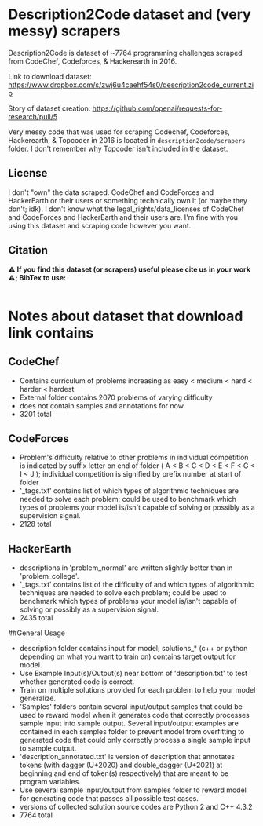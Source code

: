 # Description2Code dataset and (very messy) scrapers

Description2Code is dataset of ~7764 programming challenges scraped from CodeChef, Codeforces, & Hackerearth in 2016.

Link to download dataset:
https://www.dropbox.com/s/zwj6u4caehf54s0/description2code_current.zip

Story of dataset creation:
https://github.com/openai/requests-for-research/pull/5

Very messy code that was used for scraping Codechef, Codeforces, Hackerearth, & Topcoder in 2016 is located in `description2code/scrapers` folder. I don't remember why Topcoder isn't included in the dataset.

## License
I don't "own" the data scraped. CodeChef and CodeForces and HackerEarth or their users or something technically own it (or maybe they don't; idk). I don't know what the legal_rights/data_licenses of CodeChef and CodeForces and HackerEarth and their users are. I'm fine with you using this dataset and scraping code however you want.

## Citation
**⚠️ If you find this dataset (or scrapers) useful please cite us in your work ⚠️; BibTex to use:**
```
```

# Notes about dataset that download link contains

## CodeChef
* Contains curriculum of problems increasing as easy < medium < hard < harder < hardest
* External folder contains 2070 problems of varying difficulty
* does not contain samples and annotations for now
* 3201 total

## CodeForces
* Problem's difficulty relative to other problems in individual competition is indicated by suffix letter on end of folder ( A < B < C < D < E < F < G < I < J ); individual competition is signified by prefix number at start of folder
* '_tags.txt' contains list of which types of algorithmic techniques are needed to solve each problem; could be used to benchmark which types of problems your model is/isn't capable of solving or possibly as a supervision signal.
* 2128 total

## HackerEarth
* descriptions in 'problem_normal' are written slightly better than in 'problem_college'.
* '_tags.txt' contains list of the difficulty of and which types of algorithmic techniques are needed to solve each problem; could be used to benchmark which types of problems your model is/isn't capable of solving or possibly as a supervision signal.
* 2435 total

##General Usage
* description folder contains input for model; solutions_* (c++ or python depending on what you want to train on) contains target output for model.
* Use Example Input(s)/Output(s) near bottom of 'description.txt' to test whether generated code is correct.
* Train on multiple solutions provided for each problem to help your model generalize.
* 'Samples' folders contain several input/output samples that could be used to reward model when it generates code that correctly processes sample input into sample output. Several input/output examples are contained in each samples folder to prevent model from overfitting to generated code that could only correctly process a single sample input to sample output.  
* 'description_annotated.txt' is version of description that annotates tokens (with dagger (U+2020) and double_dagger (U+2021) at beginning and end of token(s) respectively) that are meant to be program variables.
* Use several sample input/output from samples folder to reward model for generating code that passes all possible test cases.
* versions of collected solution source codes are Python 2 and C++ 4.3.2
* 7764 total
